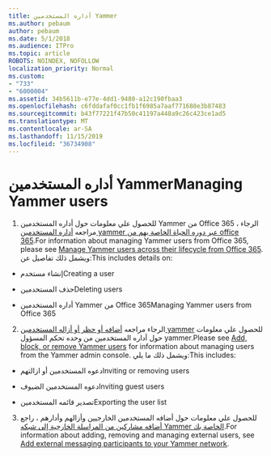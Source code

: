```yaml
---
title: أداره المستخدمين Yammer
ms.author: pebaum
author: pebaum
ms.date: 5/1/2018
ms.audience: ITPro
ms.topic: article
ROBOTS: NOINDEX, NOFOLLOW
localization_priority: Normal
ms.custom:
- "733"
- "6000004"
ms.assetid: 34b5611b-e77e-4dd1-9480-a12c190fbaa3
ms.openlocfilehash: c6fddafaf0cc1fb1f6985a7aaf771688e3b87483
ms.sourcegitcommit: b43f77221f47b50c41197a448a9c26c423ce1ad5
ms.translationtype: MT
ms.contentlocale: ar-SA
ms.lasthandoff: 11/15/2019
ms.locfileid: "36734908"
---
```

# <a name="managing-yammer-users"></a><span data-ttu-id="8d584-102">أداره المستخدمين Yammer</span><span class="sxs-lookup"><span data-stu-id="8d584-102">Managing Yammer users</span></span>

1. <span data-ttu-id="8d584-103">للحصول علي معلومات حول أداره المستخدمين Yammer من Office 365 ، الرجاء مراجعه [أداره المستخدمين yammer عبر دوره الحياة الخاصة بهم من office 365](https://docs.microsoft.com/yammer/manage-yammer-users/manage-users-across-their-lifecycle).</span><span class="sxs-lookup"><span data-stu-id="8d584-103">For information about managing Yammer users from Office 365, please see [Manage Yammer users across their lifecycle from Office 365](https://docs.microsoft.com/yammer/manage-yammer-users/manage-users-across-their-lifecycle).</span></span> <span data-ttu-id="8d584-104">ويشمل ذلك تفاصيل عن:</span><span class="sxs-lookup"><span data-stu-id="8d584-104">This includes details on:</span></span>

  - <span data-ttu-id="8d584-105">إنشاء مستخدم</span><span class="sxs-lookup"><span data-stu-id="8d584-105">Creating a user</span></span>

  - <span data-ttu-id="8d584-106">حذف المستخدمين</span><span class="sxs-lookup"><span data-stu-id="8d584-106">Deleting users</span></span>

  - <span data-ttu-id="8d584-107">أداره المستخدمين Yammer من Office 365</span><span class="sxs-lookup"><span data-stu-id="8d584-107">Managing Yammer users from Office 365</span></span>

2. <span data-ttu-id="8d584-108">الرجاء مراجعه [أضافه أو حظر أو أزاله المستخدمين yammer](http://alchemyportal.azurewebsites.net/Rule/ManageYammer%20users%20across%20their%20lifecycle%20from%20Office%20365) للحصول علي معلومات حول أداره المستخدمين من وحده تحكم المسؤول yammer.</span><span class="sxs-lookup"><span data-stu-id="8d584-108">Please see [Add, block, or remove Yammer users](http://alchemyportal.azurewebsites.net/Rule/ManageYammer%20users%20across%20their%20lifecycle%20from%20Office%20365) for information about managing users from the Yammer admin console.</span></span> <span data-ttu-id="8d584-109">ويشمل ذلك ما يلي:</span><span class="sxs-lookup"><span data-stu-id="8d584-109">This includes:</span></span>

  - <span data-ttu-id="8d584-110">دعوه المستخدمين أو ازالتهم</span><span class="sxs-lookup"><span data-stu-id="8d584-110">Inviting or removing users</span></span>

  - <span data-ttu-id="8d584-111">دعوه المستخدمين الضيوف</span><span class="sxs-lookup"><span data-stu-id="8d584-111">Inviting guest users</span></span>

  - <span data-ttu-id="8d584-112">تصدير قائمه المستخدمين</span><span class="sxs-lookup"><span data-stu-id="8d584-112">Exporting the user list</span></span>

3. <span data-ttu-id="8d584-113">للحصول علي معلومات حول أضافه المستخدمين الخارجيين وأزالهم وأدارهم ، راجع [أضافه مشاركين من المراسلة الخارجية إلى شبكه Yammer الخاصة بك](https://docs.microsoft.com/yammer/work-with-external-users/add-external-participants).</span><span class="sxs-lookup"><span data-stu-id="8d584-113">For information about adding, removing and managing external users, see [Add external messaging participants to your Yammer network](https://docs.microsoft.com/yammer/work-with-external-users/add-external-participants).</span></span>
